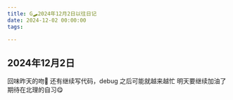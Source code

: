 ```yaml
---
title: G🛹2024年12月2日以往日记
date: 2024-12-02 00:00:00
tags:

---
```


## 2024年12月2日
回味昨天的吻🥰
还有继续写代码，debug
之后可能就越来越忙
明天要继续加油了
期待在北理的自习😋